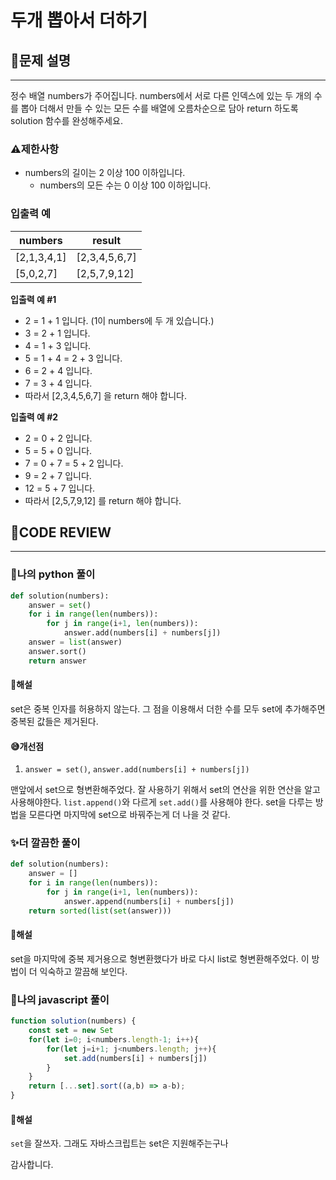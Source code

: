 # 두개 뽑아서 더하기

## **📝문제 설명**
***

정수 배열 numbers가 주어집니다. numbers에서 서로 다른 인덱스에 있는 두 개의 수를 뽑아 더해서 만들 수 있는 모든 수를 배열에 오름차순으로 담아 return 하도록 solution 함수를 완성해주세요.

### **⚠제한사항**

- numbers의 길이는 2 이상 100 이하입니다.
  - numbers의 모든 수는 0 이상 100 이하입니다.

### **입출력 예**

| numbers     | result        |
| ----------- | ------------- |
| [2,1,3,4,1] | [2,3,4,5,6,7] |
| [5,0,2,7]   | [2,5,7,9,12]  |

**입출력 예 #1**

- 2 = 1 + 1 입니다. (1이 numbers에 두 개 있습니다.)
- 3 = 2 + 1 입니다.
- 4 = 1 + 3 입니다.
- 5 = 1 + 4 = 2 + 3 입니다.
- 6 = 2 + 4 입니다.
- 7 = 3 + 4 입니다.
- 따라서 [2,3,4,5,6,7] 을 return 해야 합니다.

**입출력 예 #2**

- 2 = 0 + 2 입니다.
- 5 = 5 + 0 입니다.
- 7 = 0 + 7 = 5 + 2 입니다.
- 9 = 2 + 7 입니다.
- 12 = 5 + 7 입니다.
- 따라서 [2,5,7,9,12] 를 return 해야 합니다.

## **🧐CODE REVIEW**
***

### **🧾나의 python 풀이**

```python
def solution(numbers):
    answer = set()
    for i in range(len(numbers)):
        for j in range(i+1, len(numbers)):
            answer.add(numbers[i] + numbers[j])
    answer = list(answer)
    answer.sort()
    return answer
```

#### **📝해설**

set은 중복 인자를 허용하지 않는다. 그 점을 이용해서 더한 수를 모두 set에 추가해주면 중복된 값들은 제거된다.

#### **😅개선점**

1. `answer = set()`, `answer.add(numbers[i] + numbers[j])` 

맨앞에서 set으로 형변환해주었다. 잘 사용하기 위해서 set의 연산을 위한 연산을 알고 사용해야한다. `list.append()`와 다르게 `set.add()`를 사용해야 한다. set을 다루는 방법을 모른다면 마지막에 set으로 바꿔주는게 더 나을 것 같다.

### **✨더 깔끔한 풀이**

```python
def solution(numbers):
    answer = []
    for i in range(len(numbers)):
        for j in range(i+1, len(numbers)):
            answer.append(numbers[i] + numbers[j])
    return sorted(list(set(answer)))
```

#### **📝해설**

set을 마지막에 중복 제거용으로 형변환했다가 바로 다시 list로 형변환해주었다. 이 방법이 더 익숙하고 깔끔해 보인다.

### **🧾나의 javascript 풀이**

```js
function solution(numbers) {
    const set = new Set
    for(let i=0; i<numbers.length-1; i++){
        for(let j=i+1; j<numbers.length; j++){
            set.add(numbers[i] + numbers[j])
        }
    }
    return [...set].sort((a,b) => a-b);
}
```

#### **📝해설**

`set`을 잘쓰자. 그래도 자바스크립트는 set은 지원해주는구나

감사합니다.

